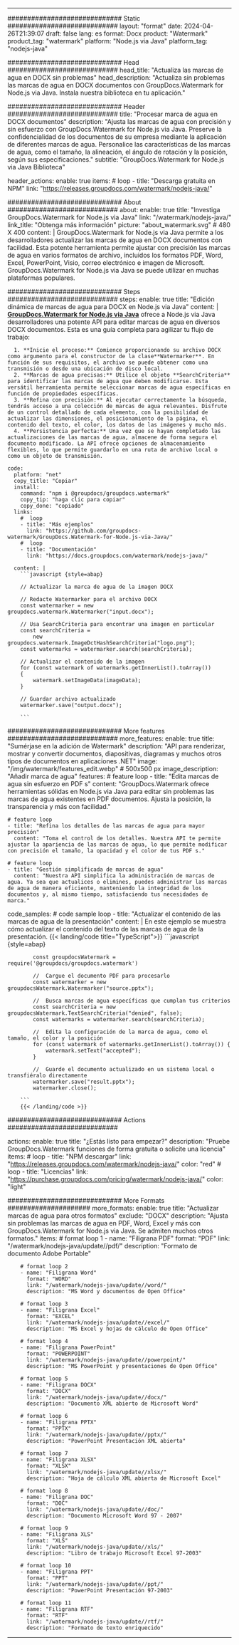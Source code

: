 
---
############################# Static ############################
layout: "format"
date:  2024-04-26T21:39:07
draft: false
lang: es
format: Docx
product: "Watermark"
product_tag: "watermark"
platform: "Node.js via Java"
platform_tag: "nodejs-java"

############################# Head ############################
head_title: "Actualiza las marcas de agua en DOCX sin problemas"
head_description: "Actualiza sin problemas las marcas de agua en DOCX documentos con GroupDocs.Watermark for Node.js via Java. Instala nuestra biblioteca en tu aplicación."

############################# Header ############################
title: "Procesar marca de agua en DOCX documentos" 
description: "Ajusta las marcas de agua con precisión y sin esfuerzo con GroupDocs.Watermark for Node.js via Java. Preserve la confidencialidad de los documentos de su empresa mediante la aplicación de diferentes marcas de agua. Personalice las características de las marcas de agua, como el tamaño, la alineación, el ángulo de rotación y la posición, según sus especificaciones."
subtitle: "GroupDocs.Watermark for Node.js via Java Biblioteca" 

header_actions:
  enable: true
  items:
    #  loop
    - title: "Descarga gratuita en NPM"
      link: "https://releases.groupdocs.com/watermark/nodejs-java/"
      
############################# About ############################
about:
    enable: true
    title: "Investiga GroupDocs.Watermark for Node.js via Java"
    link: "/watermark/nodejs-java/"
    link_title: "Obtenga más información"
    picture: "about_watermark.svg" # 480 X 400
    content: |
       GroupDocs.Watermark for Node.js via Java permite a los desarrolladores actualizar las marcas de agua en DOCX documentos con facilidad. Esta potente herramienta permite ajustar con precisión las marcas de agua en varios formatos de archivo, incluidos los formatos PDF, Word, Excel, PowerPoint, Visio, correo electrónico e imagen de Microsoft. GroupDocs.Watermark for Node.js via Java se puede utilizar en muchas plataformas populares.

############################# Steps ############################
steps:
    enable: true
    title: "Edición dinámica de marcas de agua para DOCX en Node.js via Java"
    content: |
      **[GroupDocs.Watermark for Node.js via Java](https://products.groupdocs.com/watermark/nodejs-java/)** ofrece a Node.js via Java desarrolladores una potente API para editar marcas de agua en diversos DOCX documentos. Esta es una guía completa para agilizar tu flujo de trabajo:
      
      1. **Inicie el proceso:** Comience proporcionando su archivo DOCX como argumento para el constructor de la clase**Watermarker**. En función de sus requisitos, el archivo se puede obtener como una transmisión o desde una ubicación de disco local.
      2. **Marcas de agua precisas:** Utilice el objeto **SearchCriteria** para identificar las marcas de agua que deben modificarse. Esta versátil herramienta permite seleccionar marcas de agua específicas en función de propiedades específicas.
      3. **Refina con precisión:** Al ejecutar correctamente la búsqueda, tendrás acceso a una colección de marcas de agua relevantes. Disfrute de un control detallado de cada elemento, con la posibilidad de actualizar las dimensiones, el posicionamiento de la página, el contenido del texto, el color, los datos de las imágenes y mucho más.
      4. **Persistencia perfecta:** Una vez que se hayan completado las actualizaciones de las marcas de agua, almacene de forma segura el documento modificado. La API ofrece opciones de almacenamiento flexibles, lo que permite guardarlo en una ruta de archivo local o como un objeto de transmisión.
   
    code:
      platform: "net"
      copy_title: "Copiar"
      install:
        command: "npm i @groupdocs/groupdocs.watermark"
        copy_tip: "haga clic para copiar"
        copy_done: "copiado"
      links:
        #  loop
        - title: "Más ejemplos"
          link: "https://github.com/groupdocs-watermark/GroupDocs.Watermark-for-Node.js-via-Java/"
        #  loop
        - title: "Documentación"
          link: "https://docs.groupdocs.com/watermark/nodejs-java/"
          
      content: |
        ```javascript {style=abap}

        // Actualizar la marca de agua de la imagen DOCX

        // Redacte Watermarker para el archivo DOCX
        const watermarker = new groupdocs.watermark.Watermarker("input.docx");

        // Usa SearchCriteria para encontrar una imagen en particular
        const searchCriteria = 
            new groupdocs.watermark.ImageDctHashSearchCriteria("logo.png");
        const watermarks = watermarker.search(searchCriteria);
        
        // Actualizar el contenido de la imagen
        for (const watermark of watermarks.getInnerList().toArray())
        {
            watermark.setImageData(imageData);
        }

        // Guardar archivo actualizado
        watermarker.save("output.docx");
        
        ```            

############################# More features ############################
more_features:
  enable: true
  title: "Sumérjase en la adición de Watermark"
  description: "API para renderizar, mostrar y convertir documentos, diapositivas, diagramas y muchos otros tipos de documentos en aplicaciones .NET"
  image: "/img/watermark/features_edit.webp" # 500x500 px
  image_description: "Añadir marca de agua"
  features:
    # feature loop
    - title: "Edita marcas de agua sin esfuerzo en PDF s"
      content: "GroupDocs.Watermark ofrece herramientas sólidas en Node.js via Java para editar sin problemas las marcas de agua existentes en PDF documentos. Ajusta la posición, la transparencia y más con facilidad."

    # feature loop
    - title: "Refina los detalles de las marcas de agua para mayor precisión"
      content: "Toma el control de los detalles. Nuestra API te permite ajustar la apariencia de las marcas de agua, lo que permite modificar con precisión el tamaño, la opacidad y el color de tus PDF s."

    # feature loop
    - title: "Gestión simplificada de marcas de agua"
      content: "Nuestra API simplifica la administración de marcas de agua. Ya sea que actualices o elimines, puedes administrar las marcas de agua de manera eficiente, manteniendo la integridad de los documentos y, al mismo tiempo, satisfaciendo tus necesidades de marca."
      
  code_samples:
    # code sample loop
    - title: "Actualizar el contenido de las marcas de agua de la presentación"
      content: |
        En este ejemplo se muestra cómo actualizar el contenido del texto de las marcas de agua de la presentación.
        {{< landing/code title="TypeScript">}}
        ```javascript {style=abap}
        
            const groupdocsWatermark = require('@groupdocs/groupdocs.watermark')

            //  Cargue el documento PDF para procesarlo
            const watermarker = new groupdocsWatermark.Watermarker("source.pptx");

            //  Busca marcas de agua específicas que cumplan tus criterios
            const searchCriteria = new groupdocsWatermark.TextSearchCriteria("denied", false);
            const watermarks = watermarker.search(searchCriteria);
  
            //  Edita la configuración de la marca de agua, como el tamaño, el color y la posición
            for (const watermark of watermarks.getInnerList().toArray()) {
                watermark.setText("accepted");
            }

            //  Guarde el documento actualizado en un sistema local o transfiéralo directamente
            watermarker.save("result.pptx");
            watermarker.close();

        ```
        {{< /landing/code >}}


############################# Actions ############################

actions:
  enable: true
  title: "¿Estás listo para empezar?"
  description: "Pruebe GroupDocs.Watermark funciones de forma gratuita o solicite una licencia"
  items:
    #  loop
    - title: "NPM descargar"
      link: "https://releases.groupdocs.com/watermark/nodejs-java/"
      color: "red"
        #  loop
    - title: "Licencias"
      link: "https://purchase.groupdocs.com/pricing/watermark/nodejs-java/"
      color: "light"


############################# More Formats #####################
more_formats:
    enable: true
    title: "Actualizar marcas de agua para otros formatos"
    exclude: "DOCX"
    description: "Ajusta sin problemas las marcas de agua en PDF, Word, Excel y más con GroupDocs.Watermark for Node.js via Java. Se admiten muchos otros formatos."
    items: 
        # format loop 1
        - name: "Filigrana PDF"
          format: "PDF"
          link: "/watermark/nodejs-java/update//pdf/"
          description: "Formato de documento Adobe Portable"

        # format loop 2
        - name: "Filigrana Word"
          format: "WORD"
          link: "/watermark/nodejs-java/update//word/"
          description: "MS Word y documentos de Open Office"
          
        # format loop 3
        - name: "Filigrana Excel"
          format: "EXCEL"
          link: "/watermark/nodejs-java/update//excel/"
          description: "MS Excel y hojas de cálculo de Open Office"

        # format loop 4
        - name: "Filigrana PowerPoint"
          format: "POWERPOINT"
          link: "/watermark/nodejs-java/update//powerpoint/"
          description: "MS PowerPoint y presentaciones de Open Office"

        # format loop 5
        - name: "Filigrana DOCX"
          format: "DOCX"
          link: "/watermark/nodejs-java/update//docx/"
          description: "Documento XML abierto de Microsoft Word"
          
        # format loop 6
        - name: "Filigrana PPTX"
          format: "PPTX"
          link: "/watermark/nodejs-java/update//pptx/"
          description: "PowerPoint Presentación XML abierta"
          
        # format loop 7
        - name: "Filigrana XLSX"
          format: "XLSX"
          link: "/watermark/nodejs-java/update//xlsx/"
          description: "Hoja de cálculo XML abierta de Microsoft Excel"

        # format loop 8
        - name: "Filigrana DOC"
          format: "DOC"
          link: "/watermark/nodejs-java/update//doc/"
          description: "Documento Microsoft Word 97 - 2007"

        # format loop 9
        - name: "Filigrana XLS"
          format: "XLS"
          link: "/watermark/nodejs-java/update//xls/"
          description: "Libro de trabajo Microsoft Excel 97-2003"

        # format loop 10
        - name: "Filigrana PPT"
          format: "PPT"
          link: "/watermark/nodejs-java/update//ppt/"
          description: "PowerPoint Presentación 97-2003"

        # format loop 11
        - name: "Filigrana RTF"
          format: "RTF"
          link: "/watermark/nodejs-java/update//rtf/"
          description: "Formato de texto enriquecido"

---